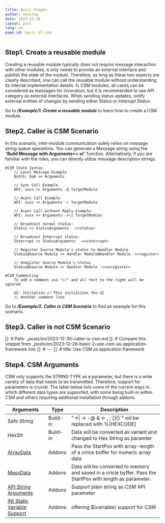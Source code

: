 ```yaml
---
title: Basic Usages
author: nevstop
date: 2023-12-30
layout: post
lang: en
page_id: basic-of-csm
---
```


## Step1. Create a reusable module

Creating a reusable module typically does not require message interaction with other modules; it only needs to provide an external interface and publish the state of the module. Therefore, as long as these two aspects are clearly described, one can call the reusable module without understanding its internal implementation details.
In CSM modules, all cases can be considered as messages for invocation, but it is recommended to use API category as external interfaces. When sending status updates, notify external entities of changes by sending either Status or Interrupt Status.

Go to _**/Example/1. Create a reusable module**_ to learn how to create a CSM module.

## Step2. Caller is CSM Scenario

In this scenario, inter-module communication solely relies on message string queue operations. You can generate a Message string using the "**Build Message with Arguments++.vi**" function. Alternatively, if you are familiar with the rules, you can directly utilize message description strings.

```
#CSM State Syntax
    // Local Message Example
    DoSth: DoA >> Arguments

    // Sync Call Example
    API: xxxx >> Arguments -@ TargetModule

    // Async Call Example
    API: xxxx >> Arguments -> TargetModule

    // Async Call without Reply Example
    API: xxxx >> Arguments ->\| TargetModule

    // Broadcast normal status:
    Status >> StatusArguments  -><status>

    // Broadcast Interrupt status:
    Interrupt >> StatusArguments  -><interrupt>

    // Register Source Module's status to Handler Module
    Status@Source Module >> Handler Module@Handler Module -><register>

    // Unegister Source Module's status
    Status@Source Module >> Handler Module -><unregister>

#CSM Commenting
    To add a comment use "//" and all text to the right will be ignored

    UI: Initialize // This initializes the UI
    // Another comment line
```

Go to ***/Example/2. Caller is CSM Scenario*** to find an example for this scenario.


## Step3. Caller is not CSM Scenario

[]: # Path: _posts/en/2023-12-30-caller-is-csm.md
[]: # Compare this snippet from _posts/en/2023-12-28-basic-2-use-csm-as-application-framework.md:
[]: # ---
[]: # title: Use CSM as application framework

## Step4. CSM Arguments

CSM only supports the STRING TYPE as a parameter, but there is a wide variety of data that needs to be transmitted. Therefore, support for parameters is crucial. The table below lists some of the current ways in which different data types are supported, with some being built-in within CSM and others requiring additional installation through addons.

| Arguments                                                                                     | Type     | Description                                                                                                |
| --------------------------------------------------------------------------------------------- | -------- | ---------------------------------------------------------------------------------------------------------- |
| Safe String                                                                                   | Build-in | "->\| -> -@ & <- , ; \[]{}\`" wil be replaced with %\[HEXCODE]                                             |
| HexStr                                                                                        | Build-in | Data will be converted as variant and changed to Hex String as paramter                                    |
| [ArrayData](https://github.com/NEVSTOP-LAB/CSM-Array-Parameter-Support)                       | Addons   | Pass the StartPos with array-length of a cirlce buffer for numeric array data                              |
| [MassData](https://github.com/NEVSTOP-LAB/CSM-MassData-Parameter-Support)                     | Addons   | Data will be converted to memory and saved in a cricle byffer. Pass the StartPos with length as parameter. |
| [API String Arguments](https://github.com/NEVSTOP-LAB/CSM-API-String-Arugments-Support)       | Addons   | Support plain string as CSM API parameter                                                                  |
| [INI Static Variable Support](https://github.com/NEVSTOP-LAB/CSM-INI-Static-Variable-Support) | Addons   | offering ${variable} support for CSM                                                                       |
